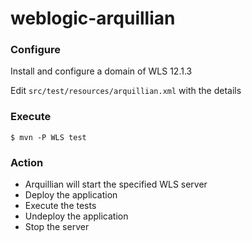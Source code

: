 weblogic-arquillian
===================

### Configure

Install and configure a domain of WLS 12.1.3

Edit `src/test/resources/arquillian.xml` with the details

### Execute

`$ mvn -P WLS test`

### Action

* Arquillian will start the specified WLS server
* Deploy the application
* Execute the tests
* Undeploy the application
* Stop the server





